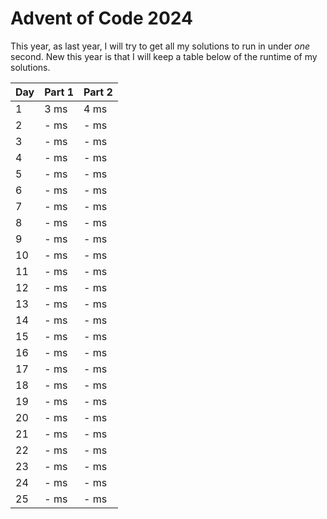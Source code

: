 # Advent of Code 2024

This year, as last year, I will try to get all my solutions to run in under *one* second. New this year is that I will keep a table below of the runtime of my solutions.

| Day | Part 1 | Part 2 |
|------------------|-----------------|-----------------|
| 1    | 3 ms    | 4 ms    |
| 2    | - ms    | - ms    |
| 3    | - ms    | - ms    |
| 4    | - ms    | - ms    |
| 5    | - ms    | - ms    |
| 6    | - ms    | - ms    |
| 7    | - ms    | - ms    |
| 8    | - ms    | - ms    |
| 9    | - ms    | - ms    |
| 10    | - ms    | - ms    |
| 11    | - ms    | - ms    |
| 12    | - ms    | - ms    |
| 13    | - ms    | - ms    |
| 14    | - ms    | - ms    |
| 15    | - ms    | - ms    |
| 16    | - ms    | - ms    |
| 17    | - ms    | - ms    |
| 18    | - ms    | - ms    |
| 19    | - ms    | - ms    |
| 20    | - ms    | - ms    |
| 21    | - ms    | - ms    |
| 22    | - ms    | - ms    |
| 23    | - ms    | - ms    |
| 24    | - ms    | - ms    |
| 25    | - ms    | - ms    |
